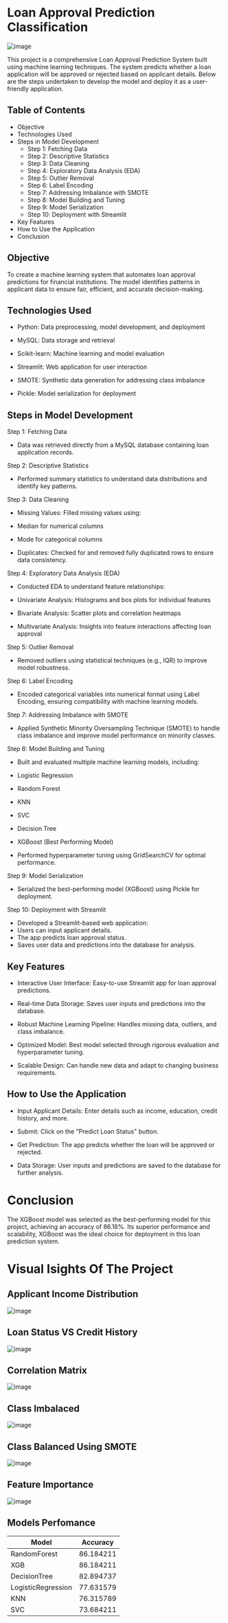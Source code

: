 # Loan Approval Prediction Classification
![image](https://github.com/Shaikh-areeb/Loan_Approval_Prediction-Classification/blob/main/prediction_app_files/personal%20loan.jpg)

This project is a comprehensive Loan Approval Prediction System built using machine learning techniques. 
The system predicts whether a loan application will be approved or rejected based on applicant details. Below are the steps undertaken to develop the model and deploy it as a user-friendly application.

## Table of Contents

- Objective
- Technologies Used
- Steps in Model Development
  - Step 1: Fetching Data
  - Step 2: Descriptive Statistics
  - Step 3: Data Cleaning
  - Step 4: Exploratory Data Analysis (EDA)
  - Step 5: Outlier Removal
  - Step 6: Label Encoding
  - Step 7: Addressing Imbalance with SMOTE
  - Step 8: Model Building and Tuning
  - Step 9: Model Serialization
  - Step 10: Deployment with Streamlit
- Key Features
- How to Use the Application
- Conclusion


## Objective

To create a machine learning system that automates loan approval predictions for financial institutions. 
The model identifies patterns in applicant data to ensure fair, efficient, and accurate decision-making.

## Technologies Used

* Python: Data preprocessing, model development, and deployment

* MySQL: Data storage and retrieval

* Scikit-learn: Machine learning and model evaluation

* Streamlit: Web application for user interaction

* SMOTE: Synthetic data generation for addressing class imbalance

* Pickle: Model serialization for deployment

## Steps in Model Development

Step 1: Fetching Data

* Data was retrieved directly from a MySQL database containing loan application records.

Step 2: Descriptive Statistics

* Performed summary statistics to understand data distributions and identify key patterns.

Step 3: Data Cleaning

* Missing Values: Filled missing values using:

* Median for numerical columns

* Mode for categorical columns

* Duplicates: Checked for and removed fully duplicated rows to ensure data consistency.

Step 4: Exploratory Data Analysis (EDA)

* Conducted EDA to understand feature relationships:

* Univariate Analysis: Histograms and box plots for individual features

* Bivariate Analysis: Scatter plots and correlation heatmaps

* Multivariate Analysis: Insights into feature interactions affecting loan approval

Step 5: Outlier Removal

* Removed outliers using statistical techniques (e.g., IQR) to improve model robustness.

Step 6: Label Encoding

* Encoded categorical variables into numerical format using Label Encoding, ensuring compatibility with machine learning models.

Step 7: Addressing Imbalance with SMOTE

* Applied Synthetic Minority Oversampling Technique (SMOTE) to handle class imbalance and improve model performance on minority classes.

Step 8: Model Building and Tuning

* Built and evaluated multiple machine learning models, including:

* Logistic Regression
* Random Forest
* KNN
* SVC
* Decision Tree
* XGBoost (Best Performing Model)

* Performed hyperparameter tuning using GridSearchCV for optimal performance.

Step 9: Model Serialization

* Serialized the best-performing model (XGBoost) using Pickle for deployment.

Step 10: Deployment with Streamlit

* Developed a Streamlit-based web application:
* Users can input applicant details.
* The app predicts loan approval status.
* Saves user data and predictions into the database for analysis.

## Key Features

* Interactive User Interface: Easy-to-use Streamlit app for loan approval predictions.

* Real-time Data Storage: Saves user inputs and predictions into the database.

* Robust Machine Learning Pipeline: Handles missing data, outliers, and class imbalance.

* Optimized Model: Best model selected through rigorous evaluation and hyperparameter tuning.

* Scalable Design: Can handle new data and adapt to changing business requirements.

## How to Use the Application

* Input Applicant Details:
Enter details such as income, education, credit history, and more.

* Submit:
Click on the "Predict Loan Status" button.

* Get Prediction:
The app predicts whether the loan will be approved or rejected.

* Data Storage:
User inputs and predictions are saved to the database for further analysis.

# Conclusion

The XGBoost model was selected as the best-performing model for this project, achieving an accuracy of 86.18%. 
Its superior performance and scalability, XGBoost was the ideal choice for deployment in this loan prediction system.

# Visual Isights Of The Project

## Applicant Income Distribution
![image](https://github.com/Shaikh-areeb/Loan_Approval_Prediction-Classification/blob/main/visual%20insights%20images/Screenshot%202025-01-18%20000509.png)

## Loan Status VS Credit History
![image]()

## Correlation Matrix
![image](https://github.com/Shaikh-areeb/Loan_Approval_Prediction-Classification/blob/main/visual%20insights%20images/Screenshot%202025-01-18%20000133.png)

## Class Imbalaced
![image](https://github.com/Shaikh-areeb/Loan_Approval_Prediction-Classification/blob/main/visual%20insights%20images/Screenshot%202025-01-18%20000153.png)

## Class Balanced Using SMOTE
![image](https://github.com/Shaikh-areeb/Loan_Approval_Prediction-Classification/blob/main/visual%20insights%20images/Screenshot%202025-01-18%20000209.png) 

## Feature Importance
![image](https://github.com/Shaikh-areeb/Loan_Approval_Prediction-Classification/blob/main/visual%20insights%20images/Screenshot%202025-01-18%20000225.png)





## Models Perfomance

| Model                | Accuracy   |
|----------------------|------------|
| RandomForest         | 86.184211  |
| XGB                  | 86.184211  |
| DecisionTree         | 82.894737  |
| LogisticRegression   | 77.631579  |
| KNN                  | 76.315789  |
| SVC                  | 73.684211  |


